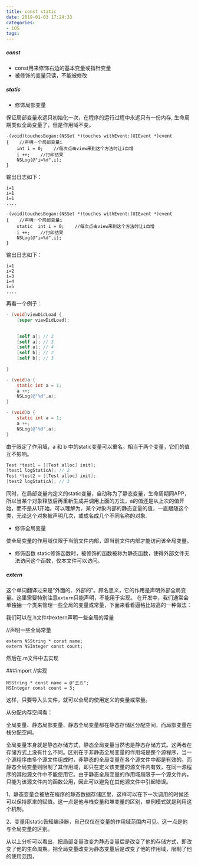 ```yaml
---
title: const static
date: 2019-01-03 17:24:33
categories:
- iOS
tags:
---
```


##### const

- const用来修饰右边的基本变量或指针变量
- 被修饰的变量只读，不能被修改

##### static

- 修饰局部变量

保证局部变量永远只初始化一次，在程序的运行过程中永远只有一份内存, 生命周期类似全局变量了，但是作用域不变。
```
-(void)touchesBegan:(NSSet *)touches withEvent:(UIEvent *)event
{    //声明一个局部变量i
    int i = 0;    //每次点击view来到这个方法时让i自增
    i ++;    //打印结果
    NSLog(@"i=%d",i);
}
```
输出日志如下：
```
i=1
i=1
i=1
....
```
```
-(void)touchesBegan:(NSSet *)touches withEvent:(UIEvent *)event
{    //声明一个局部变量i
    static  int i = 0;    //每次点击view来到这个方法时让i自增
    i ++;    //打印结果
    NSLog(@"i=%d",i);
}
```
输出日志如下：
```
i=1
i=2
i=3
i=4
i=5
....
```

再看一个例子：

```objective-c
- (void)viewDidLoad {
    [super viewDidLoad];
    

    [self a]; // 2
    [self a]; // 3
    [self a]; // 4
    [self b]; // 2
    [self b]; // 3
    
}

- (void)a {
    static int a = 1;
    a ++;
    NSLog(@"%d",a);
}

- (void)b {
    static int a = 1;
    a ++;
    NSLog(@"%d",a);
}
```

由于限定了作用域，a 和 b 中的static变量可以重名。相当于两个变量，它们的值互不影响。

```objective-c
Test *test1 = [[Test alloc] init];
[test1 logStaticA]; // 2
Test *test2 = [[Test alloc] init];
[test2 logStaticA]; // 3
```



同时，在局部变量内定义的static变量，自动称为了静态变量，生命周期同APP，所以当某个对象释放后再重新生成并调用上面的方法，a的值还是从上次的值开始，而不是从1开始。可以理解为，某个对象内部的静态变量的值，一直跟随这个类，无论这个对象被声明几次，或成名成几个不同名称的对象.

- 修饰全局变量

使全局变量的作用域仅限于当前文件内部，即当前文件内部才能访问该全局变量。

- 修饰函数
static修饰函数时，被修饰的函数被称为静态函数，使得外部文件无法访问这个函数，仅本文件可以访问。

##### extern

这个单词翻译过来是“外面的、外部的”。顾名思义，它的作用是声明外部全局变量。这里需要特别注意`extern`只能声明，不能用于实现。
在开发中，我们通常会单独抽一个类来管理一些全局的变量或常量，下面来看看逼格比较高的一种做法：

我们可以在.h文件中extern声明一些全局的常量

//声明一些全局常量
```
extern NSString * const name;
extern NSInteger const count;
```
然后在.m文件中去实现

###import //实现
```
NSString * const name = @"王五";
NSInteger const count = 3;
```
这样，只要导入头文件，就可以全局的使用定义的变量或常量。





从分配内存空间看：

全局变量、静态局部变量、静态全局变量都在静态存储区分配空间，而局部变量在栈分配空间。

全局变量本身就是静态存储方式，静态全局变量当然也是静态存储方式。这两者在存储方式上没有什么不同。区别在于非静态全局变量的作用域是整个源程序，当一个源程序由多个源文件组成时，非静态的全局变量在各个源文件中都是有效的。而静态全局变量则限制了其作用域，即只在定义该变量的源文件内有效，在同一源程序的其他源文件中不能使用它。由于静态全局变量的作用域局限于一个源文件内，只能为该源文件内的函数公用，因此可以避免在其他源文件中引起错误。

1、静态变量会被放在程序的静态数据存储区里，这样可以在下一次调用的时候还可以保持原来的赋值。这一点是他与栈变量和堆变量的区别，单例模式就是利用这个机制。

2、变量用static告知编译器，自己仅仅在变量的作用域范围内可见。这一点是他与全局变量的区别。

从以上分析可以看出，把局部变量改变为静态变量后是改变了他的存储方式，即改变了他的生命周期。把全局变量改变为静态变量后是改变了他的作用域，限制了他的使用范围，

